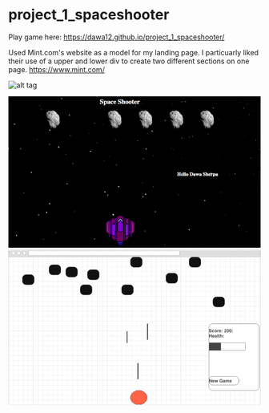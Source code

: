 # project_1_spaceshooter
Play game here: https://dawa12.github.io/project_1_spaceshooter/

Used Mint.com's website as a model for my landing page. I particuarly liked their use of a upper and lower div to create two different sections on one page. 
https://www.mint.com/

![alt tag](http://i.imgur.com/tsbrio9.png)
  
![alt tag](https://github.com/Dawa12/project_1_spaceshooter/blob/master/assets/game_snapshot.png)
![alt tag](https://github.com/Dawa12/project_1_spaceshooter/blob/master/assets/wireframe.png)
